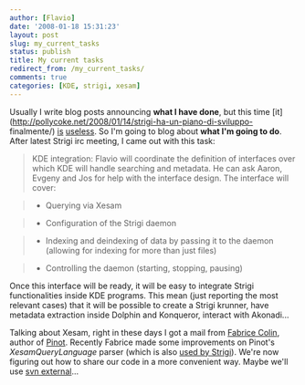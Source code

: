 ```yaml
---
author: [Flavio]
date: '2008-01-18 15:31:23'
layout: post
slug: my_current_tasks
status: publish
title: My current tasks
redirect_from: /my_current_tasks/
comments: true
categories: [KDE, strigi, xesam]
---
```


Usually I write blog posts announcing **what I have done**, but this time
[it](http://pollycoke.net/2008/01/14/strigi-ha-un-piano-di-sviluppo-
finalmente/) [is](http://www.kdedevelopers.org/node/3204)
[useless](http://strigi.sourceforge.net/?q=strigi_metting_summary). So I'm
going to blog about **what I'm going to do**.  After latest Strigi irc
meeting, I came out with this task:

> KDE integration: Flavio will coordinate the definition of interfaces over
which KDE will handle searching and metadata. He can ask Aaron, Evgeny and Jos
for help with the interface design. The interface will cover:

>

>   * Querying via Xesam

>   * Configuration of the Strigi daemon

>   * Indexing and deindexing of data by passing it to the daemon (allowing
for indexing for more than just files)

>   * Controlling the daemon (starting, stopping, pausing)

Once this interface will be ready, it will be easy to integrate Strigi
functionalities inside KDE programs. This mean (just reporting the most
relevant cases) that it will be possible to create a Strigi krunner, have
metadata extraction inside Dolphin and Konqueror, interact with Akonadi...

Talking about Xesam, right in these days I got a mail from [Fabrice Colin](http://developer.berlios.de/blog/authors/6825-Fabrice-Colin), author of
[Pinot](http://pinot.berlios.de/). Recently Fabrice made some improvements on
Pinot's _XesamQueryLanguage_ parser (which is also [used by Strigi](http://www.flavio.castelli.name/strigi_xesam_query_language_support)).
We're now figuring out how to share our code in a more convenient way. Maybe
we'll use [svn external](http://svnbook.red-bean.com/nightly/en/svn.advanced.externals.html)...

